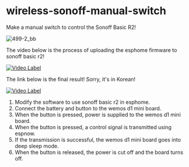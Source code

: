 # wireless-sonoff-manual-switch
Make a manual switch to control the Sonoff Basic R2!

![499-2_bb](https://user-images.githubusercontent.com/106683637/175529352-55a658d6-ad98-46ae-92e4-f01e1f705de7.jpg)

The video below is the process of uploading the esphome firmware to sonoff basic r2!

[![Video Label](http://img.youtube.com/vi/l5DErl9LNeg/0.jpg)](https://youtu.be/l5DErl9LNeg)

The link below is the final result! Sorry, it's in Korean!

[![Video Label](http://img.youtube.com/vi/fMAzSfnHPMc/0.jpg)](https://youtu.be/fMAzSfnHPMc)

1. Modify the software to use sonoff basic r2 in esphome.
2. Connect the battery and button to the wemos d1 mini board.
4. When the button is pressed, power is supplied to the wemos d1 mini board.
3. When the button is pressed, a control signal is transmitted using espnow.
4. If the transmission is successful, the wemos d1 mini board goes into deep sleep mode.
5. When the button is released, the power is cut off and the board turns off.
